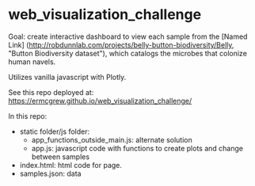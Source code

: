# web_visualization_challenge

Goal: create interactive dashboard to view each sample from the [Named Link] (http://robdunnlab.com/projects/belly-button-biodiversity/Belly, "Button Biodiversity dataset"), which catalogs the microbes that colonize human navels. 

Utilizes vanilla javascript with Plotly.

See this repo deployed at: https://ermcgrew.github.io/web_visualization_challenge/

In this repo:
* static folder/js folder:
    * app_functions_outside_main.js: alternate solution
    * app.js: javascript code with functions to create plots and change between samples
* index.html: html code for page.
* samples.json: data
